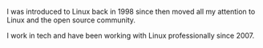 I was introduced to Linux back in 1998 since then moved all my attention to Linux and the open source community.

I work in tech and have been working with Linux professionally since 2007.

